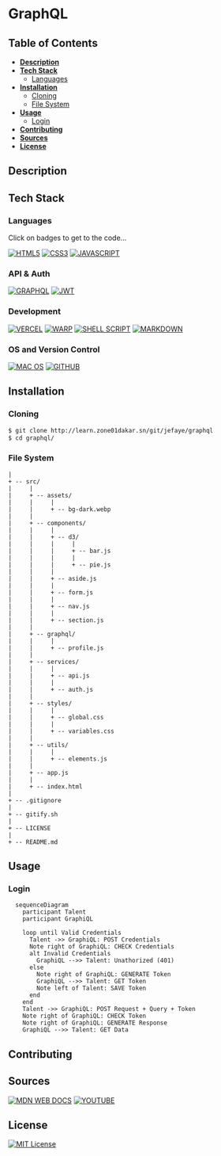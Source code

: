# GraphQL

## Table of Contents

- [**Description**](#description)
- [**Tech Stack**](#tech-stack)
  - [Languages](#languages)
- [**Installation**](#installation)
  - [Cloning](#cloning)
  - [File System](#file-system)
- [**Usage**](#usage)
  - [Login](#login)
- [**Contributing**](#contributing)
- [**Sources**](#sources)
- [**License**](#license)

## Description

## Tech Stack

### Languages

Click on badges to get to the code...

[![HTML5](https://img.shields.io/badge/HTML5-E34F26?style=for-the-badge&logo=html5&logoColor=white)](src/index.html)
[![CSS3](https://img.shields.io/badge/CSS3-1572B6?style=for-the-badge&logo=css3&logoColor=white)](src/styles/global.css/style.css)
[![JAVASCRIPT](https://img.shields.io/badge/JavaScript-323330?style=for-the-badge&logo=javascript&logoColor=F7DF1E)](src/app.js)

### API & Auth
[![GRAPHQL](https://img.shields.io/badge/GraphQl-E10098?style=for-the-badge&logo=graphql&logoColor=white)](src/graphql/)
[![JWT](https://img.shields.io/badge/JWT-000000?style=for-the-badge&logo=JSON%20web%20tokens&logoColor=white)]()

### Development
[![VERCEL](https://img.shields.io/badge/Vercel-000000?style=for-the-badge&logo=vercel&logoColor=white)]()
[![WARP](https://img.shields.io/badge/warp-01A4FF?style=for-the-badge&logo=warp&logoColor=white)]()
[![SHELL SCRIPT](https://img.shields.io/badge/Shell_Script-121011?style=for-the-badge&logo=gnu-bash&logoColor=white)]()
[![MARKDOWN](https://img.shields.io/badge/Markdown-000000?style=for-the-badge&logo=markdown&logoColor=white)]()

### OS and Version Control
[![MAC OS](https://img.shields.io/badge/mac%20os-000000?style=for-the-badge&logo=apple&logoColor=white)]()
[![GITHUB](https://img.shields.io/badge/GitHub-100000?style=for-the-badge&logo=github&logoColor=white)]()

## Installation

### Cloning

```bash
$ git clone http://learn.zone01dakar.sn/git/jefaye/graphql
$ cd graphql/
```

### File System

    |
    + -- src/
    |     |
    |     + -- assets/
    |     |     |
    |     |     + -- bg-dark.webp
    |     |
    |     + -- components/
    |     |     |
    |     |     + -- d3/
    |     |     |     |
    |     |     |     + -- bar.js
    |     |     |     |
    |     |     |     + -- pie.js
    |     |     |
    |     |     + -- aside.js
    |     |     |
    |     |     + -- form.js
    |     |     |
    |     |     + -- nav.js
    |     |     |
    |     |     + -- section.js
    |     |
    |     + -- graphql/
    |     |     |
    |     |     + -- profile.js
    |     |
    |     + -- services/
    |     |     |
    |     |     + -- api.js
    |     |     |
    |     |     + -- auth.js
    |     |
    |     + -- styles/
    |     |     |
    |     |     + -- global.css
    |     |     |
    |     |     + -- variables.css
    |     |
    |     + -- utils/
    |     |     |
    |     |     + -- elements.js
    |     |
    |     + -- app.js
    |     |
    |     + -- index.html
    |
    + -- .gitignore
    |
    + -- gitify.sh
    |
    + -- LICENSE
    |
    + -- README.md

## Usage

### Login

```mermaid
  sequenceDiagram
    participant Talent
    participant GraphiQL

    loop until Valid Credentials
      Talent ->> GraphiQL: POST Credentials
      Note right of GraphiQL: CHECK Credentials
      alt Invalid Credentials
        GraphiQL -->> Talent: Unathorized (401)
      else
        Note right of GraphiQL: GENERATE Token
        GraphiQL -->> Talent: GET Token
        Note left of Talent: SAVE Token
      end
    end
    Talent ->> GraphiQL: POST Request + Query + Token
    Note right of GraphiQL: CHECK Token
    Note right of GraphiQL: GENERATE Response
    GraphiQL -->> Talent: GET Data
```

## Contributing

## Sources

[![MDN WEB DOCS](https://img.shields.io/badge/MDN_Web_Docs-black?style=for-the-badge&logo=mdnwebdocs&logoColor=white)]()
[![YOUTUBE](https://img.shields.io/badge/YouTube-FF0000?style=for-the-badge&logo=youtube&logoColor=white)]()

## License

[![MIT License](https://img.shields.io/badge/License-MIT-green)](LICENSE)
